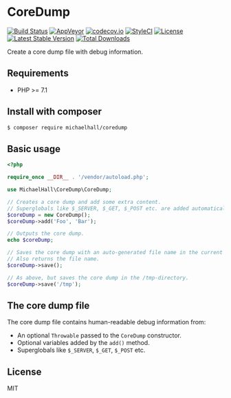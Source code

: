 # CoreDump

[![Build Status](https://travis-ci.org/themichaelhall/coredump.svg?branch=master)](https://travis-ci.org/themichaelhall/coredump)
[![AppVeyor](https://ci.appveyor.com/api/projects/status/github/themichaelhall/coredump?branch=master&svg=true)](https://ci.appveyor.com/project/themichaelhall/coredump/branch/master)
[![codecov.io](https://codecov.io/gh/themichaelhall/coredump/coverage.svg?branch=master)](https://codecov.io/gh/themichaelhall/coredump?branch=master)
[![StyleCI](https://styleci.io/repos/165721365/shield?style=flat&branch=master)](https://styleci.io/repos/165721365)
[![License](https://poser.pugx.org/michaelhall/coredump/license)](https://packagist.org/packages/michaelhall/coredump)
[![Latest Stable Version](https://poser.pugx.org/michaelhall/coredump/v/stable)](https://packagist.org/packages/michaelhall/coredump)
[![Total Downloads](https://poser.pugx.org/michaelhall/coredump/downloads)](https://packagist.org/packages/michaelhall/coredump)

Create a core dump file with debug information.

## Requirements

- PHP >= 7.1

## Install with composer

``` bash
$ composer require michaelhall/coredump
```

## Basic usage

``` php
<?php

require_once __DIR__ . '/vendor/autoload.php';

use MichaelHall\CoreDump\CoreDump;

// Creates a core dump and add some extra content.
// Superglobals like $_SERVER, $_GET, $_POST etc. are added automatically.
$coreDump = new CoreDump();
$coreDump->add('Foo', 'Bar');

// Outputs the core dump.
echo $coreDump;

// Saves the core dump with an auto-generated file name in the current directory.
// Also returns the file name.
$coreDump->save();

// As above, but saves the core dump in the /tmp-directory.
$coreDump->save('/tmp');
```

## The core dump file

The core dump file contains human-readable debug information from:

- An optional ```Throwable``` passed to the ```CoreDump``` constructor.
- Optional variables added by the ```add()``` method.
- Superglobals like ```$_SERVER```, ```$_GET```, ```$_POST``` etc.

## License

MIT